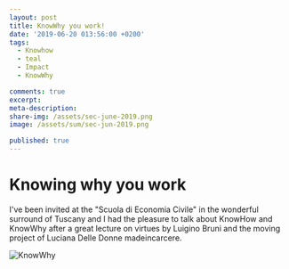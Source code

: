 ```yaml
---
layout: post
title: KnowWhy you work!
date: '2019-06-20 013:56:00 +0200'
tags:
  - Knowhow
  - teal
  - Impact
  - KnowWhy

comments: true
excerpt:
meta-description:
share-img: /assets/sec-june-2019.png
image: /assets/sum/sec-jun-2019.png

published: true
---
```


# Knowing why you work
I've been invited at the "Scuola di Economia Civile" in the wonderful surround of Tuscany and I had the pleasure to talk about KnowHow and KnowWhy after a great lecture on virtues by Luigino Bruni and the moving project of Luciana Delle Donne madeincarcere.

 ![KnowWhy](/assets/sec-jun-2019.png)
